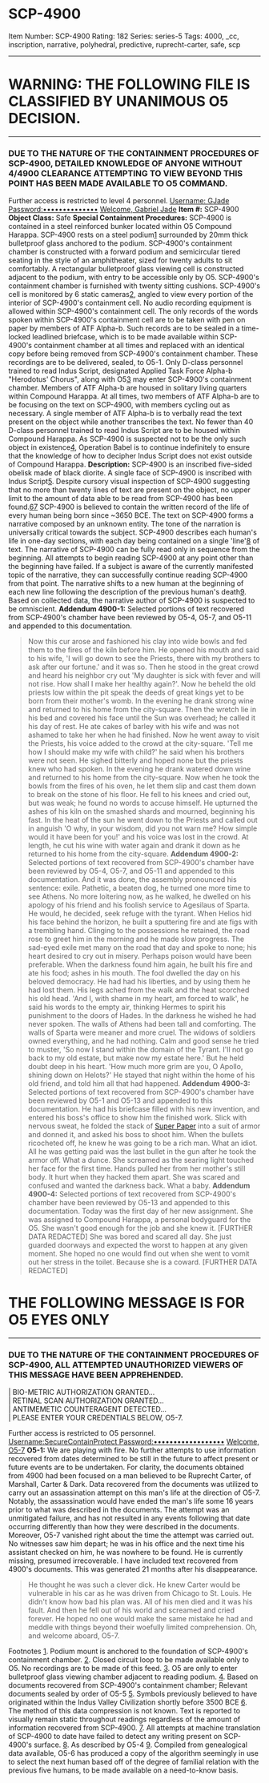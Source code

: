 # SCP-4900
Item Number: SCP-4900
Rating: 182
Series: series-5
Tags: 4000, _cc, inscription, narrative, polyhedral, predictive, ruprecht-carter, safe, scp

---

# WARNING: THE FOLLOWING FILE IS CLASSIFIED BY UNANIMOUS O5 DECISION.
* * *
### DUE TO THE NATURE OF THE CONTAINMENT PROCEDURES OF SCP-4900, DETAILED KNOWLEDGE OF ANYONE WITHOUT 4/4900 CLEARANCE ATTEMPTING TO VIEW BEYOND THIS POINT HAS BEEN MADE AVAILABLE TO O5 COMMAND.
Further access is restricted to level 4 personnel.
[Username: GJade Password:••••••••••••••](javascript:;)
[ Welcome, Gabriel Jade](javascript:;)
**Item #:** SCP-4900
**Object Class:** Safe
**Special Containment Procedures:** SCP-4900 is contained in a steel reinforced bunker located within O5 Compound Harappa. SCP-4900 rests on a steel podium[1](javascript:;) surrounded by 20mm thick bulletproof glass anchored to the podium. SCP-4900's containment chamber is constructed with a forward podium and semicircular tiered seating in the style of an amphitheater, sized for twenty adults to sit comfortably. A rectangular bulletproof glass viewing cell is constructed adjacent to the podium, with entry to be accessible only by O5. SCP-4900's containment chamber is furnished with twenty sitting cushions.
SCP-4900's cell is monitored by 6 static cameras[2](javascript:;), angled to view every portion of the interior of SCP-4900's containment cell. No audio recording equipment is allowed within SCP-4900's containment cell. The only records of the words spoken within SCP-4900's containment cell are to be taken with pen on paper by members of ATF Alpha-b. Such records are to be sealed in a time-locked leadlined briefcase, which is to be made available within SCP-4900's containment chamber at all times and replaced with an identical copy before being removed from SCP-4900's containment chamber. These recordings are to be delivered, sealed, to O5-1.
Only D-class personnel trained to read Indus Script, designated Applied Task Force Alpha-b "Herodotus' Chorus", along with O5[3](javascript:;) may enter SCP-4900's containment chamber. Members of ATF Alpha-b are housed in solitary living quarters within Compound Harappa. At all times, two members of ATF Alpha-b are to be focusing on the text on SCP-4900, with members cycling out as necessary. A single member of ATF Alpha-b is to verbally read the text present on the object while another transcribes the text. No fewer than 40 D-class personnel trained to read Indus Script are to be housed within Compound Harappa.
As SCP-4900 is suspected not to be the only such object in existence[4](javascript:;), Operation Babel is to continue indefinitely to ensure that the knowledge of how to decipher Indus Script does not exist outside of Compound Harappa.
**Description:** SCP-4900 is an inscribed five-sided obelisk made of black diorite. A single face of SCP-4900 is inscribed with Indus Script[5](javascript:;). Despite cursory visual inspection of SCP-4900 suggesting that no more than twenty lines of text are present on the object, no upper limit to the amount of data able to be read from SCP-4900 has been found.[6](javascript:;)[7](javascript:;)
SCP-4900 is believed to contain the written record of the life of every human being born since ~3650 BCE. The text on SCP-4900 forms a narrative composed by an unknown entity. The tone of the narration is universally critical towards the subject.
SCP-4900 describes each human's life in one-day sections, with each day being contained on a single 'line'[8](javascript:;) of text. The narrative of SCP-4900 can be fully read only in sequence from the beginning. All attempts to begin reading SCP-4900 at any point other than the beginning have failed. If a subject is aware of the currently manifested topic of the narrative, they can successfully continue reading SCP-4900 from that point.
The narrative shifts to a new human at the beginning of each new line following the description of the previous human's death[9](javascript:;). Based on collected data, the narrative author of SCP-4900 is suspected to be omniscient.
**Addendum 4900-1:** Selected portions of text recovered from SCP-4900's chamber have been reviewed by O5-4, O5-7, and O5-11 and appended to this documentation.
> Now this cur arose and fashioned his clay into wide bowls and fed them to the fires of the kiln before him. He opened his mouth and said to his wife, 'I will go down to see the Priests, there with my brothers to ask after our fortune.' and it was so. Then he stood in the great crowd and heard his neighbor cry out 'My daughter is sick with fever and will not rise. How shall I make her healthy again?'. Now he beheld the old priests low within the pit speak the deeds of great kings yet to be born from their mother's womb. In the evening he drank strong wine and returned to his home from the city-square.
> Then the wretch lie in his bed and covered his face until the Sun was overhead; he called it his day of rest. He ate cakes of barley with his wife and was not ashamed to take her when he had finished. Now he went away to visit the Priests, his voice added to the crowd at the city-square. 'Tell me how I should make my wife with child?' he said when his brothers were not seen. He sighed bitterly and hoped none but the priests knew who had spoken. In the evening he drank watered down wine and returned to his home from the city-square.
> Now when he took the bowls from the fires of his oven, he let them slip and cast them down to break on the stone of his floor. He fell to his knees and cried out, but was weak; he found no words to accuse himself. He upturned the ashes of his kiln on the smashed shards and mourned, beginning his fast. In the heat of the sun he went down to the Priests and called out in anguish 'O why, in your wisdom, did you not warn me? How simple would it have been for you!' and his voice was lost in the crowd. At length, he cut his wine with water again and drank it down as he returned to his home from the city-square.
**Addendum 4900-2:** Selected portions of text recovered from SCP-4900's chamber have been reviewed by O5-4, O5-7, and O5-11 and appended to this documentation.
> And it was done, the assembly pronounced his sentence: exile. Pathetic, a beaten dog, he turned one more time to see Athens. No more loitering now, as he walked, he dwelled on his apology of his friend and his foolish service to Agesilaus of Sparta. He would, he decided, seek refuge with the tyrant. When Helios hid his face behind the horizon, he built a sputtering fire and ate figs with a trembling hand.
> Clinging to the possessions he retained, the road rose to greet him in the morning and he made slow progress. The sad-eyed exile met many on the road that day and spoke to none; his heart desired to cry out in misery. Perhaps poison would have been preferable. When the darkness found him again, he built his fire and ate his food; ashes in his mouth.
> The fool dwelled the day on his beloved democracy. He had had his liberties, and by using them he had lost them. His legs ached from the walk and the heat scorched his old head. 'And I, with shame in my heart, am forced to walk', he said his words to the empty air, thinking Hermes to spirit his punishment to the doors of Hades. In the darkness he wished he had never spoken.
> The walls of Athens had been tall and comforting. The walls of Sparta were meaner and more cruel. The widows of soldiers owned everything, and he had nothing. Calm and good sense he tried to muster, 'So now I stand within the domain of the Tyrant. I'll not go back to my old estate, but make now my estate here.' But he held doubt deep in his heart. 'How much more grim are you, O Apollo, shining down on Helots?' He stayed that night within the home of his old friend, and told him all that had happened.
**Addendum 4900-3:** Selected portions of text recovered from SCP-4900's chamber have been reviewed by O5-1 and O5-13 and appended to this documentation.
> He had his briefcase filled with his new invention, and entered his boss's office to show him the finished work. Slick with nervous sweat, he folded the stack of [Super Paper](https://scp-wiki.wikidot.com/scp-445) into a suit of armor and donned it, and asked his boss to shoot him. When the bullets ricocheted off, he knew he was going to be a rich man. What an idiot. All he was getting paid was the last bullet in the gun after he took the armor off. What a dunce.
> She screamed as the searing light touched her face for the first time. Hands pulled her from her mother's still body. It hurt when they hacked them apart. She was scared and confused and wanted the darkness back. What a baby.
**Addendum 4900-4:** Selected portions of text recovered from SCP-4900's chamber have been reviewed by O5-13 and appended to this documentation.
> Today was the first day of her new assignment. She was assigned to Compound Harappa, a personal bodyguard for the O5. She wasn't good enough for the job and she knew it. [FURTHER DATA REDACTED]
> She was bored and scared all day. She just guarded doorways and expected the worst to happen at any given moment. She hoped no one would find out when she went to vomit out her stress in the toilet. Because she is a coward. [FURTHER DATA REDACTED]
  
  
  
  
  
  
  
  
  
  
  
  
  
  
  
  
  
  
  

# THE FOLLOWING MESSAGE IS FOR O5 EYES ONLY
* * *
### DUE TO THE NATURE OF THE CONTAINMENT PROCEDURES OF SCP-4900, ALL ATTEMPTED UNAUTHORIZED VIEWERS OF THIS MESSAGE HAVE BEEN APPREHENDED.
| BIO-METRIC AUTHORIZATION GRANTED…  
| RETINAL SCAN AUTHORIZATION GRANTED…  
| ANTIMEMETIC COUNTERAGENT DETECTED…  
| PLEASE ENTER YOUR CREDENTIALS BELOW, O5-7.
  
Further access is restricted to O5 personnel.
[Username:SecureContainProtect Password:••••••••••••••••••](javascript:;)
[ Welcome, O5-7](javascript:;)
**O5-1:** We are playing with fire. No further attempts to use information recovered from dates determined to be still in the future to affect present or future events are to be undertaken.
For clarity, the documents obtained from 4900 had been focused on a man believed to be Ruprecht Carter, of Marshall, Carter & Dark. Data recovered from the documents was utilized to carry out an assassination attempt on this man's life at the direction of O5-7. Notably, the assassination would have ended the man's life some 16 years prior to what was described in the documents.
The attempt was an unmitigated failure, and has not resulted in any events following that date occurring differently than how they were described in the documents. Moreover, O5-7 vanished right about the time the attempt was carried out. No witnesses saw him depart; he was in his office and the next time his assistant checked on him, he was nowhere to be found. He is currently missing, presumed irrecoverable.
I have included text recovered from 4900's documents. This was generated 21 months after his disappearance.
> He thought he was such a clever dick. He knew Carter would be vulnerable in his car as he was driven from Chicago to St. Louis. He didn't know how bad his plan was. All of his men died and it was his fault. And then he fell out of his world and screamed and cried forever. He hoped no one would make the same mistake he had and meddle with things beyond their woefully limited comprehension.
Oh, and welcome aboard, O5-7.
  
  
  
  
  
  
  
  
  
  

Footnotes
[1](javascript:;). Podium mount is anchored to the foundation of SCP-4900's containment chamber.
[2](javascript:;). Closed circuit loop to be made available only to O5. No recordings are to be made of this feed.
[3](javascript:;). O5 are only to enter bulletproof glass viewing chamber adjacent to reading podium.
[4](javascript:;). Based on documents recovered from SCP-4900's containment chamber; Relevant documents sealed by order of O5-5
[5](javascript:;). Symbols previously believed to have originated within the Indus Valley Civilization shortly before 3500 BCE
[6](javascript:;). The method of this data compression is not known. Text is reported to visually remain static throughout readings regardless of the amount of information recovered from SCP-4900.
[7](javascript:;). All attempts at machine translation of SCP-4900 to date have failed to detect any writing present on SCP-4900's surface.
[8](javascript:;). As described by O5-4
[9](javascript:;). Compiled from genealogical data available, O5-6 has produced a copy of the algorithm seemingly in use to select the next human based off of the degree of familial relation with the previous five humans, to be made available on a need-to-know basis.